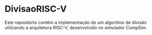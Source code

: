 # DivisaoRISC-V
Este repositório contém a implementação de um algoritmo de divisão utilizando a arquitetura RISC-V, desenvolvido no simulador CompSim.

